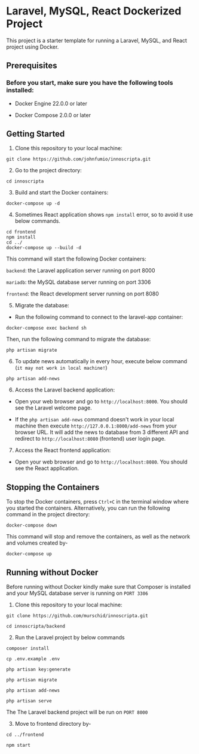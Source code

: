 # Laravel, MySQL, React Dockerized Project

This project is a starter template for running a Laravel, MySQL, and React project using Docker.

## Prerequisites

### Before you start, make sure you have the following tools installed:

-   Docker Engine 22.0.0 or later

-   Docker Compose 2.0.0 or later

## Getting Started

1. Clone this repository to your local machine:

```
git clone https://github.com/johnfumio/innoscripta.git
```

2. Go to the project directory:

```
cd innoscripta
```

3. Build and start the Docker containers:

```
docker-compose up -d
```

4. Sometimes React application shows `npm install` error, so to avoid it use below commands.

```
cd frontend
npm install
cd ../
docker-compose up --build -d
```

This command will start the following Docker containers:<br>

`backend`: the Laravel application server running on port 8000<br>

`mariadb`: the MySQL database server running on port 3306<br>

`frontend`: the React development server running on port 8080<br>

5. Migrate the database:

-   Run the following command to connect to the laravel-app container:

```
docker-compose exec backend sh
```

Then, run the following command to migrate the database:

```
php artisan migrate
```

6. To update news automatically in every hour, execute below command (`it may not work in local machine!`)

```
php artisan add-news
```

6. Access the Laravel backend application:

-   Open your web browser and go to `http://localhost:8000`. You should see the Laravel welcome page.

-   If the `php artisan add-news` command doesn't work in your local machine then execute `http://127.0.0.1:8000/add-news` from your browser URL. It will add the news to database from 3 different API and redirect to `http://localhost:8080` (frontend) user login page.

7. Access the React frontend application:

-   Open your web browser and go to `http://localhost:8080`. You should see the React application.

## Stopping the Containers

To stop the Docker containers, press `Ctrl+C` in the terminal window where you started the containers. Alternatively, you can run the following command in the project directory:

```
docker-compose down
```

This command will stop and remove the containers, as well as the network and volumes created by-

```
docker-compose up
```

## Running without Docker

Before running without Docker kindly make sure that Composer is installed and your MySQL database server is running on `PORT 3306`

1. Clone this repository to your local machine:

```
git clone https://github.com/murschid/innoscripta.git

cd innoscripta/backend
```

2. Run the Laravel project by below commands

```
composer install

cp .env.example .env

php artisan key:generate

php artisan migrate

php artisan add-news

php artisan serve
```

The The Laravel backend project will be run on `PORT 8000`

3. Move to frontend directory by-

```
cd ../frontend

npm start
```
